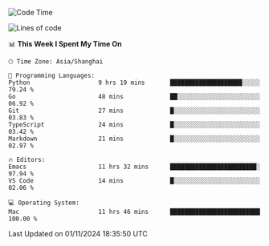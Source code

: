 <!--START_SECTION:waka-->
![Code Time](http://img.shields.io/badge/Code%20Time-2%2C265%20hrs%2014%20mins-blue)

![Lines of code](https://img.shields.io/badge/From%20Hello%20World%20I%27ve%20Written-308.1%20thousand%20lines%20of%20code-blue)

📊 **This Week I Spent My Time On** 

```text
🕑︎ Time Zone: Asia/Shanghai

💬 Programming Languages: 
Python                   9 hrs 19 mins       ████████████████████░░░░░   79.24 % 
Go                       48 mins             ██░░░░░░░░░░░░░░░░░░░░░░░   06.92 % 
Git                      27 mins             █░░░░░░░░░░░░░░░░░░░░░░░░   03.83 % 
TypeScript               24 mins             █░░░░░░░░░░░░░░░░░░░░░░░░   03.42 % 
Markdown                 21 mins             █░░░░░░░░░░░░░░░░░░░░░░░░   02.97 % 

🔥 Editors: 
Emacs                    11 hrs 32 mins      ████████████████████████░   97.94 % 
VS Code                  14 mins             █░░░░░░░░░░░░░░░░░░░░░░░░   02.06 % 

💻 Operating System: 
Mac                      11 hrs 46 mins      █████████████████████████   100.00 % 
```


 Last Updated on 01/11/2024 18:35:50 UTC
<!--END_SECTION:waka-->
